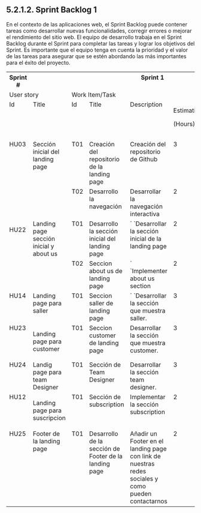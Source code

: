 
## 5.2.1.2. Sprint Backlog 1
En el contexto de las aplicaciones web, el Sprint Backlog puede contener tareas como desarrollar nuevas funcionalidades, corregir errores o mejorar el rendimiento del sitio web. El equipo de desarrollo trabaja en el Sprint Backlog durante el Sprint para completar las tareas y lograr los objetivos del Sprint. Es importante que el equipo tenga en cuenta la prioridad y el valor de las tareas para asegurar que se estén abordando las más 
importantes para el éxito del proyecto.

<table><tr><th colspan="1" valign="top">Sprint #</th><th colspan="7" valign="top">Sprint 1</th></tr>
<tr><td colspan="2" valign="top">User story</td><td colspan="6" valign="top">Work Item/Task</td></tr>
<tr><td colspan="1" valign="top">Id</td><td colspan="1" valign="top">Title</td><td colspan="1" valign="top">Id</td><td colspan="1" valign="top">Title</td><td colspan="1" valign="top">Description</td><td colspan="1" valign="top"><p>Estimation</p><p>(Hours)</p></td><td colspan="1" valign="top">Assigned To</td><td colspan="1" valign="top">Status(To-do InProcess ToReview Done)</td></tr>
<tr><td colspan="1" rowspan="2" valign="top">HU03</td><td colspan="1" rowspan="2" valign="top">Sección inicial del landing page</td><td colspan="1" valign="top">T01</td><td colspan="1" valign="top">Creación del repositorio de la landing page</td><td colspan="1" valign="top">Creación del repositorio de Github</td><td colspan="1" valign="top">3</td><td colspan="1" valign="top">Louis</td><td colspan="1" valign="top">To-do</td></tr>
<tr><td colspan="1" valign="top">T02</td><td colspan="1" valign="top">Desarrollo la navegación</td><td colspan="1" valign="top">Desarrollar la navegación interactiva</td><td colspan="1" valign="top">2</td><td colspan="1" valign="top">` `Farid</td><td colspan="1" valign="top">To-do</td></tr>
<tr><td colspan="1" rowspan="2" valign="top"><p>HU22</p><p></p></td><td colspan="1" rowspan="2" valign="top">Landing page sección inicial y about us</td><td colspan="1" valign="top">T01</td><td colspan="1" valign="top">Desarrollo la sección inicial del landing page</td><td colspan="1" valign="top">` `Desarrollar la sección inicial de la landing page</td><td colspan="1" valign="top">2</td><td colspan="1" valign="top">` `Orlando</td><td colspan="1" valign="top">To-do</td></tr>
<tr><td colspan="1" valign="top">T02</td><td colspan="1" valign="top">Seccion about us de landing page</td><td colspan="1" valign="top">` `Implementer about us section</td><td colspan="1" valign="top">2</td><td colspan="1" valign="top">` `Gustavo</td><td colspan="1" valign="top">To-do</td></tr>
<tr><td colspan="1" valign="top">HU14</td><td colspan="1" valign="top">Landing page para saller</td><td colspan="1" valign="top">T01</td><td colspan="1" valign="top">Seccion saller de landing page</td><td colspan="1" valign="top">` `Desarrollar la sección que muestra saller.</td><td colspan="1" valign="top">3</td><td colspan="1" valign="top">Antonella</td><td colspan="1" valign="top">To-do</td></tr>
<tr><td colspan="1" valign="top">HU23</td><td colspan="1" valign="top"><p>Landing page para customer</p><p></p></td><td colspan="1" valign="top">T01</td><td colspan="1" valign="top">Seccion customer de landing page</td><td colspan="1" valign="top">Desarrollar la sección que muestra customer.</td><td colspan="1" valign="top">3</td><td colspan="1" valign="top">Orlando</td><td colspan="1" valign="top">To-do</td></tr>
<tr><td colspan="1" valign="top">HU24</td><td colspan="1" valign="top">Landig page para team Designer</td><td colspan="1" valign="top">T01</td><td colspan="1" valign="top">Sección de Team Designer</td><td colspan="1" valign="top">Desarrollar la sección team designer.</td><td colspan="1" valign="top">3</td><td colspan="1" valign="top">Gustavo</td><td colspan="1" valign="top">To-do</td></tr>
<tr><td colspan="1" valign="top">HU12</td><td colspan="1" valign="top"><p>Landing page para suscripcion</p><p></p></td><td colspan="1" valign="top">T01</td><td colspan="1" valign="top">Sección de subscription</td><td colspan="1" valign="top">Implementar la sección subscription</td><td colspan="1" valign="top">2</td><td colspan="1" valign="top">Antonella</td><td colspan="1" valign="top">To-do</td></tr>
<tr><td colspan="1" valign="top">HU25</td><td colspan="1" valign="top">Footer de la landing page</td><td colspan="1" valign="top">T01</td><td colspan="1" valign="top">Desarrollo de la sección de Footer de la landing page</td><td colspan="1" valign="top">Añadir un Footer en el landing page con link de nuestras redes sociales y como pueden contactarnos</td><td colspan="1" valign="top">2</td><td colspan="1" valign="top">Antonella</td><td colspan="1" valign="top">To-do</td></tr>
</table>





